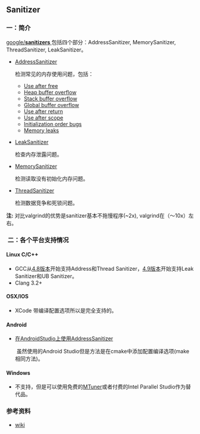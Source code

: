 ## Sanitizer

### 一：简介

[google/**sanitizers** ](https://github.com/google/**sanitizers**  )包括四个部分：AddressSanitizer, MemorySanitizer, ThreadSanitizer, LeakSanitizer。

+ [AddressSanitizer](https://github.com/google/sanitizers/wiki/AddressSanitizer)

  检测常见的内存使用问题，包括：

  + [Use after free](https://github.com/google/sanitizers/wiki/AddressSanitizerExampleUseAfterFree) 
  + [Heap buffer overflow](https://github.com/google/sanitizers/wiki/AddressSanitizerExampleHeapOutOfBounds)
  + [Stack buffer overflow](https://github.com/google/sanitizers/wiki/AddressSanitizerExampleStackOutOfBounds)
  + [Global buffer overflow](https://github.com/google/sanitizers/wiki/AddressSanitizerExampleGlobalOutOfBounds)
  + [Use after return](https://github.com/google/sanitizers/wiki/AddressSanitizerExampleUseAfterReturn)
  + [Use after scope](https://github.com/google/sanitizers/wiki/AddressSanitizerExampleUseAfterScope)
  + [Initialization order bugs](https://github.com/google/sanitizers/wiki/AddressSanitizerInitializationOrderFiasco)
  + [Memory leaks](https://github.com/google/sanitizers/wiki/AddressSanitizerLeakSanitizer)

+ [LeakSanitizer](https://github.com/google/sanitizers/wiki/AddressSanitizerLeakSanitizer)

  检查内存泄露问题。

+ [MemorySanitizer](https://github.com/google/sanitizers/wiki/MemorySanitizer)

  检测读取没有初始化内存问题。

+ [ThreadSanitizer](https://github.com/google/sanitizers/wiki/ThreadSanitizerCppManual)

  检测数据竞争和死锁问题。

**注:** 对比valgrind的优势是sanitizer基本不拖慢程序(~2x), valgrind在（～10x）左右。



###  二：各个平台支持情况

#### Linux C/C++

+ GCC从[4.8版本](https://gccgnu.org/onlinedocs/gcc-4.8.0/gcc/Debugging-Options.html#Debugging-Options)开始支持Address和Thread Sanitizer，[4.9版本](https://gcc.gnu.org/onlinedocs/gcc-4.9.0/gcc/Debugging-Options.html#Debugging-Options)开始支持Leak Sanitizer和UB Sanitizer。
+ Clang 3.2+

#### OSX/IOS

+ XCode 带编译配置选项所以是完全支持的。

#### Android

+ [在AndroidStudio上使用AddressSanitizer](http://www.imooc.com/article/80815)

   虽然使用的Android Studio但是方法是在cmake中添加配置编译选项(make相同方法)。

#### Windows

+ 不支持，但是可以使用免费的[MTuner](https://github.com/milostosic/MTuner)或者付费的Intel Parallel Studio作为替代品。

### 参考资料

+ [wiki](https://github.com/google/sanitizers/wiki)

